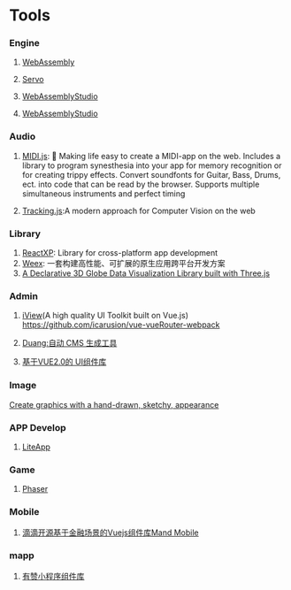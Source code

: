 Tools
========


### Engine

1. [WebAssembly](https://github.com/Hanks10100/wasm-examples/blob/master/how_to_code.md)

1. [Servo](https://github.com/servo/servo)

1. [WebAssemblyStudio](https://github.com/wasdk/WebAssemblyStudio)

1. [WebAssemblyStudio](https://webassembly.studio/)

### Audio

1. [MIDI.js](https://github.com/mudcube/MIDI.js): 🎹 Making life easy to create a MIDI-app on the web. Includes a library to program synesthesia into your app for memory recognition or for creating trippy effects. Convert soundfonts for Guitar, Bass, Drums, ect. into code that can be read by the browser. Supports multiple simultaneous instruments and perfect timing

1. [Tracking.js](https://github.com/eduardolundgren/tracking.js):A modern approach for Computer Vision on the web

### Library

1. [ReactXP](https://github.com/microsoft/reactxp): Library for cross-platform app development
1. [Weex](http://weex.apache.org/): 一套构建高性能、可扩展的原生应用跨平台开发方案
1. [A Declarative 3D Globe Data Visualization Library built with Three.js](https://github.com/syt123450/giojs)

### Admin

1. [iView](https://github.com/iview/iview)(A high quality UI Toolkit built on Vue.js)
  https://github.com/icarusion/vue-vueRouter-webpack
  
1. [Duang:自动 CMS 生成工具](https://github.com/eleme/duang)

1. [基于VUE2.0的 UI组件库](https://github.com/chuchur/kui-vue)

### Image

[Create graphics with a hand-drawn, sketchy, appearance](https://github.com/pshihn/rough)

### APP Develop

1. [LiteApp](https://github.com/iqiyi/LiteApp)

### Game

1. [Phaser](https://github.com/photonstorm/phaser)

### Mobile

1. [滴滴开源基于金融场景的Vuejs组件库Mand Mobile](https://github.com/didi/mand-mobile)

### mapp

1. [有赞小程序组件库](https://github.com/youzan/vant)
